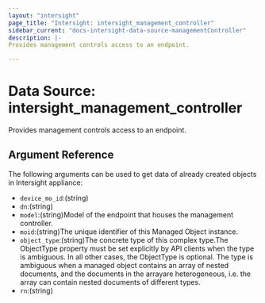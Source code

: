 ```yaml
---
layout: "intersight"
page_title: "Intersight: intersight_management_controller"
sidebar_current: "docs-intersight-data-source-managementController"
description: |-
Provides management controls access to an endpoint.

---
```


# Data Source: intersight_management_controller
Provides management controls access to an endpoint.

## Argument Reference
The following arguments can be used to get data of already created objects in Intersight appliance:
* `device_mo_id`:(string)
* `dn`:(string)
* `model`:(string)Model of the endpoint that houses the management controller.
* `moid`:(string)The unique identifier of this Managed Object instance.
* `object_type`:(string)The concrete type of this complex type.The ObjectType property must be set explicitly by API clients when the type is ambiguous. In all other cases, the ObjectType is optional. The type is ambiguous when a managed object contains an array of nested documents, and the documents in the arrayare heterogeneous, i.e. the array can contain nested documents of different types.
* `rn`:(string)
